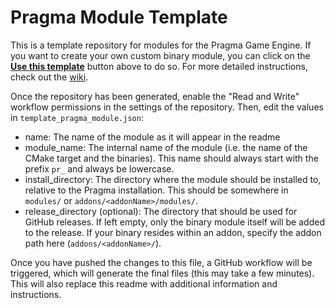 # Pragma Module Template

This is a template repository for modules for the Pragma Game Engine. If you want to create your own custom binary module, you can click on the [**Use this template**](https://github.com/Silverlan/pr_module_template/generate) button above to do so. For more detailed instructions, check out the [wiki](https://wiki.pragma-engine.com/books/pragma-engine/page/binary-modules#bkmrk-custom-modules).

Once the repository has been generated, enable the "Read and Write" workflow permissions in the settings of the repository. Then, edit the values in `template_pragma_module.json`:
* name: The name of the module as it will appear in the readme
* module_name: The internal name of the module (i.e. the name of the CMake target and the binaries). This name should always start with the prefix `pr_` and always be lowercase.
* install_directory: The directory where the module should be installed to, relative to the Pragma installation. This should be somewhere in `modules/` or `addons/<addonName>/modules/`.
* release_directory (optional): The directory that should be used for GitHub releases. If left empty, only the binary module itself will be added to the release. If your binary resides within an addon, specify the addon path here (`addons/<addonName>/`).

Once you have pushed the changes to this file, a GitHub workflow will be triggered, which will generate the final files (this may take a few minutes). This will also replace this readme with additional information and instructions.
